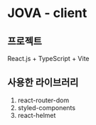 # JOVA - client

## 프로젝트

React.js + TypeScript + Vite

## 사용한 라이브러리

1. react-router-dom
2. styled-components
3. react-helmet
